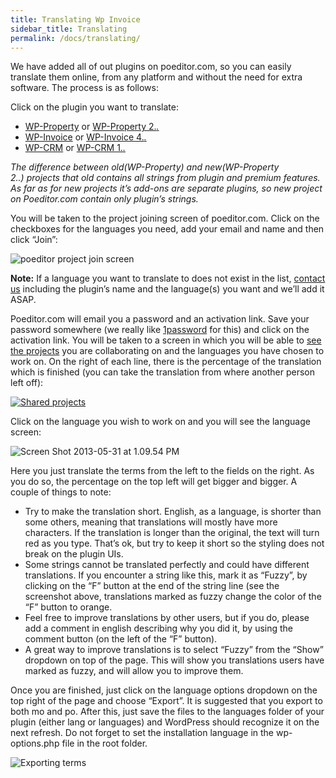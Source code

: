 ```yaml
---
title: Translating Wp Invoice
sidebar_title: Translating
permalink: /docs/translating/
---
```


We have added all of out plugins on poeditor.com, so you can easily translate them online, from any platform and without the need for extra software. The process is as follows:

Click on the plugin you want to translate:

*   [WP-Property](https://poeditor.com/join/project?hash=e6080cc6109f49084594177fe32a94fa) or [WP-Property 2.*.*](https://poeditor.com/join/project/R0aH1eYeoH)
*   [WP-Invoice](https://poeditor.com/join/project?hash=4fb815f048354b22ebbdd4d4073da478) or [WP-Invoice 4.*.*](https://poeditor.com/join/project/xmyL1ArmJv)
*   [WP-CRM](https://poeditor.com/join/project?hash=bcf9852ea63016bd72bb0c7ab1378f55) or [WP-CRM 1.*.*](https://poeditor.com/join/project/c0r4XOtYs6)

_The difference between old(WP-Property) and new(WP-Property 2.*.*) projects that old contains all strings from plugin and premium features. As far as for new projects it’s add-ons are separate plugins, so new project on Poeditor.com contain only plugin’s strings._

You will be taken to the project joining screen of poeditor.com. Click on the checkboxes for the languages you need, add your email and name and then click “Join”:

![poeditor project join screen](https://storage.googleapis.com/media.usabilitydynamics.com/2013/05/Screen-Shot-2013-05-31-at-12.06.57-PM.png)

**Note:** If a language you want to translate to does not exist in the list, [contact us](https://usabilitydynamics.com/contact-us/) including the plugin’s name and the language(s) you want and we’ll add it ASAP.

Poeditor.com will email you a password and an activation link. Save your password somewhere (we really like [1password](https://agilebits.com/onepassword) for this) and click on the activation link. You will be taken to a screen in which you will be able to [see the projects](https://poeditor.com/projects/?registered=contributor) you are collaborating on and the languages you have chosen to work on. On the right of each line, there is the percentage of the translation which is finished (you can take the translation from where another person left off):

[![Shared projects](https://storage.googleapis.com/media.usabilitydynamics.com/2013/05/Screen-Shot-2013-05-31-at-12.12.01-PM.png)](https://poeditor.com/projects/?registered=contributor)

Click on the language you wish to work on and you will see the language screen:

![Screen Shot 2013-05-31 at 1.09.54 PM](https://storage.googleapis.com/media.usabilitydynamics.com/2013/05/Screen-Shot-2013-05-31-at-1.09.54-PM.png)

Here you just translate the terms from the left to the fields on the right. As you do so, the percentage on the top left will get bigger and bigger. A couple of things to note:

*   Try to make the translation short. English, as a language, is shorter than some others, meaning that translations will mostly have more characters. If the translation is longer than the original, the text will turn red as you type. That’s ok, but try to keep it short so the styling does not break on the plugin UIs.
*   Some strings cannot be translated perfectly and could have different translations. If you encounter a string like this, mark it as “Fuzzy”, by clicking on the “F” button at the end of the string line (see the screenshot above, translations marked as fuzzy change the color of the “F” button to orange.
*   Feel free to improve translations by other users, but if you do, please add a comment in english describing why you did it, by using the comment button (on the left of the “F” button).
*   A great way to improve translations is to select “Fuzzy” from the “Show” dropdown on top of the page. This will show you translations users have marked as fuzzy, and will allow you to improve them.

Once you are finished, just click on the language options dropdown on the top right of the page and choose “Export”. It is suggested that you export to both mo and po. After this, just save the files to the languages folder of your plugin (either lang or languages) and WordPress should recognize it on the next refresh. Do not forget to set the installation language in the wp-options.php file in the root folder.

![Exporting terms](https://storage.googleapis.com/media.usabilitydynamics.com/2013/05/Screen-Shot-2013-05-31-at-1.24.08-PM.png)